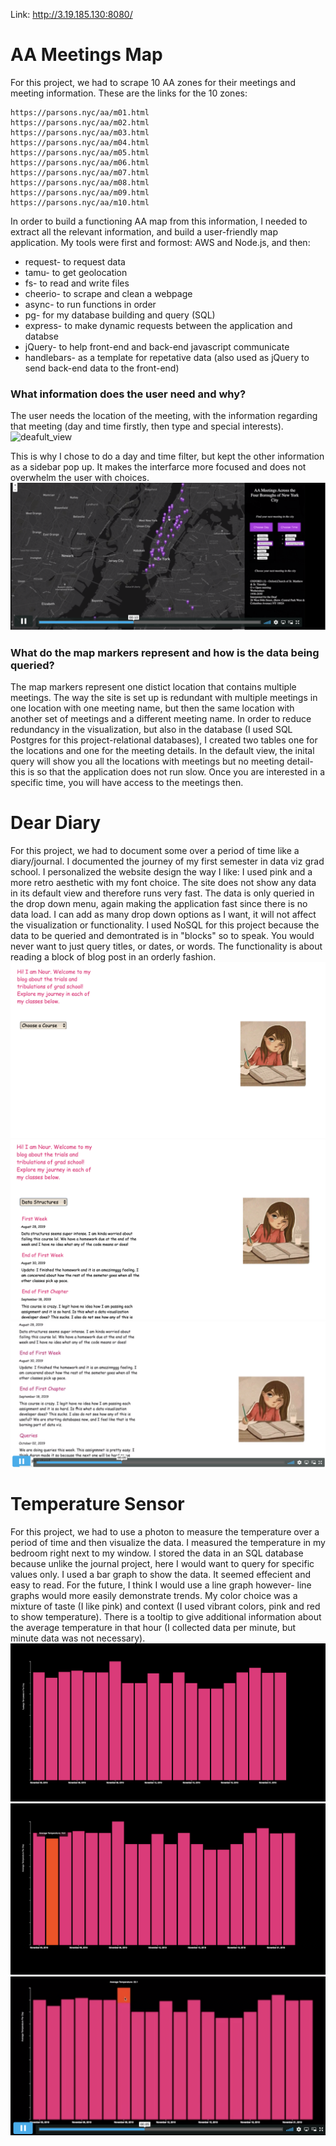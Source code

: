 Link: http://3.19.185.130:8080/ 

# AA Meetings Map
For this project, we had to scrape 10 AA zones for their meetings and meeting information. 
These are the links for the 10 zones: 

    https://parsons.nyc/aa/m01.html  
    https://parsons.nyc/aa/m02.html  
    https://parsons.nyc/aa/m03.html  
    https://parsons.nyc/aa/m04.html  
    https://parsons.nyc/aa/m05.html  
    https://parsons.nyc/aa/m06.html  
    https://parsons.nyc/aa/m07.html  
    https://parsons.nyc/aa/m08.html  
    https://parsons.nyc/aa/m09.html  
    https://parsons.nyc/aa/m10.html   
    
In order to build a functioning AA map from this information, I needed to extract all the relevant information, and build a user-friendly map application.
My tools were first and formost: AWS and Node.js, and then: 

* request- to request data
* tamu- to get geolocation
* fs- to read and write files
* cheerio- to scrape and clean a webpage 
* async- to run functions in order
* pg- for my database building and query (SQL)
* express- to make dynamic requests between the application and databse
* jQuery- to help front-end and back-end javascript communicate
* handlebars- as a template for repetative data (also used as jQuery to send back-end data to the front-end)

### What information does the user need and why?
The user needs the location of the meeting, with the information regarding that meeting (day and time firstly, then type and special interests). 
![deafult_view](https://github.com/nourzein/Data_Structures/blob/master/final_assignments/aa_1.png)

This is why I chose to do a day and time filter, but kept the other information as a sidebar pop up. It makes the interfarce more focused and does not overwhelm the user with choices.
[![filter_view_video](https://github.com/nourzein/Data_Structures/blob/master/final_assignments/aa_video_screenshot.png)](https://vimeo.com/user106195632/review/379468386/8519f545bc)

### What do the map markers represent and how is the data being queried?
The map markers represent one distict location that contains multiple meetings. The way the site is set up is redundant with multiple meetings in one location with one meeting name, but then the same location with another set of meetings and a different meeting name. 
In order to reduce redundancy in the visualization, but also in the database (I used SQL Postgres for this project-relational databases), I created two tables one for the locations and one for the meeting details. 
In the default view, the inital query will show you all the locations with meetings but no meeting detail- this is so that the application does not run slow. Once you are interested in a specific time, you will have access to the meetings then. 

# Dear Diary
For this project, we had to document some over a period of time like a diary/journal. I documented the journey of my first semester in data viz grad school. 
I personalized the website design the way I like: I used pink and a more retro aesthetic with my font choice. 
The site does not show any data in its default view and therefore runs very fast. The data is only queried in the drop down menu, again making the application fast since there is no data load.
I can add as many drop down options as I want, it will not affect the visualization or functionality. 
I used NoSQL for this project because the data to be queried and demontrated is in "blocks" so to speak. You would never want to just query titles, or dates, or words. The functionality is about reading a block of blog post in an orderly fashion.
![dd](https://github.com/nourzein/Data_Structures/blob/master/final_assignments/dd_1.png)
![dd_2](https://github.com/nourzein/Data_Structures/blob/master/final_assignments/dd_2.png)
[![dd_video](https://github.com/nourzein/Data_Structures/blob/master/final_assignments/dd_video_screenshot.png)](https://vimeo.com/user106195632/review/379468825/8072046f84)

# Temperature Sensor
For this project, we had to use a photon to measure the temperature over a period of time and then visualize the data. 
I measured the temperature in my bedroom right next to my window. I stored the data in an SQL database because unlike the journal project, here I would want to query for specific values only. 
I used a bar graph to show the data. It seemed effecient and easy to read. For the future, I think I would use a line graph however- line graphs would more easily demonstrate trends. 
My color choice was a mixture of taste (I like pink) and context (I used vibrant colors, pink and red to show temperature). 
There is a tooltip to give additional information about the average temperature in that hour (I collected data per minute, but minute data was not necessary).
![temp_1](https://github.com/nourzein/Data_Structures/blob/master/final_assignments/temp_1.png)
![temp_2](https://github.com/nourzein/Data_Structures/blob/master/final_assignments/temp_2.png)
[![temp_video](https://github.com/nourzein/Data_Structures/blob/master/final_assignments/temp_video_screenshot.png)](https://vimeo.com/user106195632/review/379469232/cd39fc9643)



